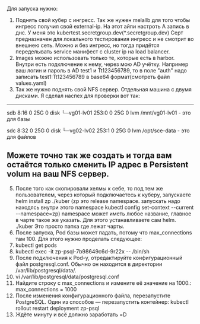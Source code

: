Для запуска нужно:
1. Поднять свой кубер с ингресс. Так же нужен melallb для того чтобы ингресс получил свой external-ip. На этот айпи настроть A запись в днс. 
У меня это kubertest.secretgroup.dev(*.secretgroup.dev)  Серт предназначен для локального тестирования ингресс и не смотрит во внешнею сеть.
Можно и без ингресс, но тогда придётся переделывать service манифест c cluster ip на  load balancer.
2. Images можно использовать только те, которые есть в harbor. Внутри есть подключение к нему, через мою AD учётку.
Например ваш логин и  пароль в AD test1 и Tt123456789, то в поле "auth" надо записать test1:Tt123456789 в base64 формат(смотреть файл values.yaml)
3. Так же нужно поднять свой NFS сервер. Отдельная машина с двумя дисками. Я сделал наспех для проверки вот так:
----
sdb           8:16   0   25G  0 disk 
└─vg01-lv01 253:0    0   25G  0 lvm  /mnt/vg01-lv01     - это для базы

sdc           8:32   0   25G  0 disk 
└─vg02-lv02 253:1    0   25G  0 lvm  /opt/sce-data      - это для файлов

Можете точно так же создать и тогда вам остаётся только сменить IP адрес в Persistent volum на ваш NFS сервер.
----
5.  После того как скопировали хелмы к себе, то под тем же пользователем, через который подключаетесь к куберу, запускаете helm install zp ./kuber
(zp это release namespace. запускать надо находясь внутри этого namespace kubectl config set-context --current --namespace=zp) namespace может иметь любое название, главное в чарте такое же указать.
Для этого устанавливаете сам helm. ./kuber Это просто папка где лежат чарты.
6. После запуска, Pod базы может падать, потому что max_connections там 100. Для этого нужно проделать следующее:
7. kubectl get pods
8. kubectl exec -it zp-psql-7b98649c6d-9r22x -- /bin/sh
9. После подключения к Pod-у, отредактируйте конфигурационный файл postgresql.conf. Обычно он находится в директории /var/lib/postgresql/data/.
10. vi /var/lib/postgresql/data/postgresql.conf
11. Найдите строку с max_connections и измените её значение на 1000.: max_connections = 1000
12. После изменения конфигурационного файла, перезапустите PostgreSQL. Один из способов — перезапустить контейнер: kubectl rollout restart deployment zp-psql
13. Ждёте минуту и всё должно заработать =D
